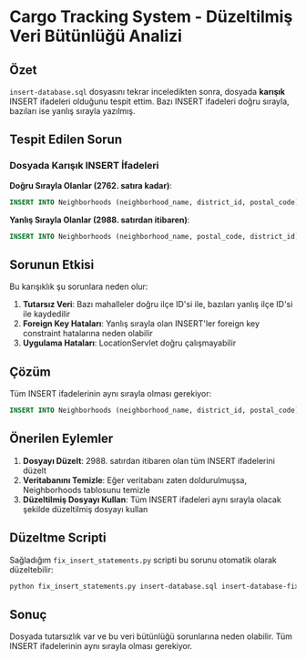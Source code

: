 # Cargo Tracking System - Düzeltilmiş Veri Bütünlüğü Analizi

## Özet

`insert-database.sql` dosyasını tekrar inceledikten sonra, dosyada **karışık** INSERT ifadeleri olduğunu tespit ettim. Bazı INSERT ifadeleri doğru sırayla, bazıları ise yanlış sırayla yazılmış.

## Tespit Edilen Sorun

### Dosyada Karışık INSERT İfadeleri

**Doğru Sırayla Olanlar (2762. satıra kadar)**:
```sql
INSERT INTO Neighborhoods (neighborhood_name, district_id, postal_code) VALUES ('AKPINAR MAH', 39, 1720);
```

**Yanlış Sırayla Olanlar (2988. satırdan itibaren)**:
```sql
INSERT INTO Neighborhoods (neighborhood_name, postal_code, district_id) VALUES ('ALAYBEYİ MAH', 1702, 453);
```

## Sorunun Etkisi

Bu karışıklık şu sorunlara neden olur:

1. **Tutarsız Veri**: Bazı mahalleler doğru ilçe ID'si ile, bazıları yanlış ilçe ID'si ile kaydedilir
2. **Foreign Key Hataları**: Yanlış sırayla olan INSERT'ler foreign key constraint hatalarına neden olabilir
3. **Uygulama Hataları**: LocationServlet doğru çalışmayabilir

## Çözüm

Tüm INSERT ifadelerinin aynı sırayla olması gerekiyor:

```sql
INSERT INTO Neighborhoods (neighborhood_name, district_id, postal_code) VALUES (...)
```

## Önerilen Eylemler

1. **Dosyayı Düzelt**: 2988. satırdan itibaren olan tüm INSERT ifadelerini düzelt
2. **Veritabanını Temizle**: Eğer veritabanı zaten doldurulmuşsa, Neighborhoods tablosunu temizle
3. **Düzeltilmiş Dosyayı Kullan**: Tüm INSERT ifadeleri aynı sırayla olacak şekilde düzeltilmiş dosyayı kullan

## Düzeltme Scripti

Sağladığım `fix_insert_statements.py` scripti bu sorunu otomatik olarak düzeltebilir:

```bash
python fix_insert_statements.py insert-database.sql insert-database-fixed.sql
```

## Sonuç

Dosyada tutarsızlık var ve bu veri bütünlüğü sorunlarına neden olabilir. Tüm INSERT ifadelerinin aynı sırayla olması gerekiyor.
